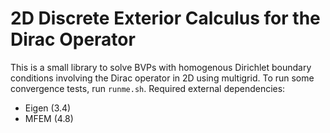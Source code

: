 # 2D Discrete Exterior Calculus for the Dirac Operator
This is a small library to solve BVPs with homogenous Dirichlet boundary conditions involving the Dirac operator in 2D using multigrid. To run some convergence tests, run `runme.sh`.
Required external dependencies:
- Eigen (3.4)
- MFEM (4.8)
